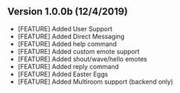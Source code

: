 ## Version 1.0.0b (12/4/2019) ##
- [FEATURE] Added User Support
- [FEATURE] Added Direct Messaging
- [FEATURE] Added help command
- [FEATURE] Added custom emote support
- [FEATURE] Added shout/wave/hello emotes
- [FEATURE] Added reply command
- [FEATURE] Added Easter Eggs
- [FEATURE] Added Multiroom support (backend only)
